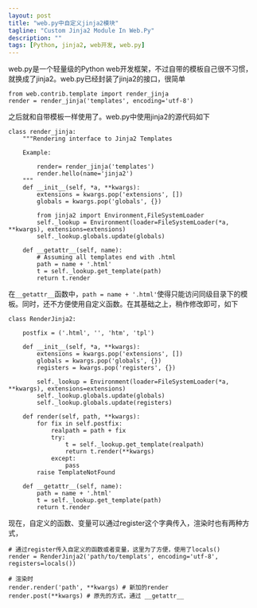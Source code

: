 ```yaml
---
layout: post
title: "web.py中自定义jinja2模块"
tagline: "Custom Jinja2 Module In Web.Py"
description: ""
tags: [Python, jinja2, web开发, web.py]
---
```


web.py是一个轻量级的Python web开发框架，不过自带的模板自己很不习惯，就换成了jinja2。web.py已经封装了jinja2的接口，很简单

    from web.contrib.template import render_jinja
    render = render_jinja('templates', encoding='utf-8')

之后就和自带模板一样使用了。web.py中使用jinja2的源代码如下

    class render_jinja:
        """Rendering interface to Jinja2 Templates
        
        Example:

            render= render_jinja('templates')
            render.hello(name='jinja2')
        """
        def __init__(self, *a, **kwargs):
            extensions = kwargs.pop('extensions', [])
            globals = kwargs.pop('globals', {})

            from jinja2 import Environment,FileSystemLoader
            self._lookup = Environment(loader=FileSystemLoader(*a, **kwargs), extensions=extensions)
            self._lookup.globals.update(globals)
            
        def __getattr__(self, name):
            # Assuming all templates end with .html
            path = name + '.html'
            t = self._lookup.get_template(path)
            return t.render

在`__getattr__`函数中，`path = name + '.html'`使得只能访问同级目录下的模板。同时，还不方便使用自定义函数。在其基础之上，稍作修改即可，如下

    class RenderJinja2:

        postfix = ('.html', '', 'htm', 'tpl')

        def __init__(self, *a, **kwargs):
            extensions = kwargs.pop('extensions', [])
            globals = kwargs.pop('globals', {})
            registers = kwargs.pop('registers', {})

            self._lookup = Environment(loader=FileSystemLoader(*a, **kwargs), extensions=extensions)
            self._lookup.globals.update(globals)
            self._lookup.globals.update(registers)

        def render(self, path, **kwargs):
            for fix in self.postfix:
                realpath = path + fix
                try:
                    t = self._lookup.get_template(realpath)
                    return t.render(**kwargs)
                except:
                    pass
            raise TemplateNotFound

        def __getattr__(self, name):
            path = name + '.html'
            t = self._lookup.get_template(path)
            return t.render

现在，自定义的函数、变量可以通过register这个字典传入，渲染时也有两种方式，

    # 通过register传入自定义的函数或者变量，这里为了方便，使用了locals()
    render = RenderJinja2('path/to/templats', encoding='utf-8', registers=locals())
    
    # 渲染时
    render.render('path', **kwargs) # 新加的render
    render.post(**kwargs) # 原先的方式，通过 __getattr__


